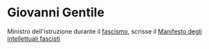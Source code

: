 # Giovanni Gentile
Ministro dell'istruzione durante il [fascismo](fascismo.md), scrisse il [Manifesto degli intellettuali fascisti](Manifesto%20degli%20intellettuali%20fascisti.md)